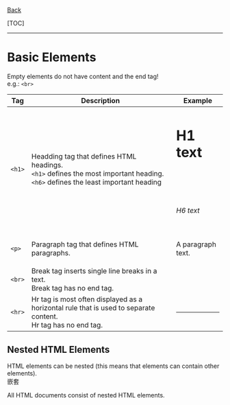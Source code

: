 [Back](../index.md)

[TOC]

---

# Basic Elements

Empty elements do not have content and the end tag! <br>e.g.: `<br>`

|Tag|Description|Example|
|--|--|--|
|`<h1>`|Headding tag that defines HTML headings.<br>`<h1>` defines the most important heading.<br>`<h6>` defines the least important heading|<h1>H1 text<h1><br><h6>H6 text</h6>|
|`<p>`|Paragraph tag that defines HTML paragraphs.|<p>A paragraph text.</p>|
|`<br>`|Break tag inserts single line breaks in a text.<br>Break tag has no end tag.|
|`<hr>`|Hr tag is most often displayed as a horizontal rule that is used to separate content.<br>Hr tag has no end tag. |<hr>|


## Nested HTML Elements

HTML elements can be nested (this means that elements can contain other elements). <br>嵌套

All HTML documents consist of nested HTML elements.
